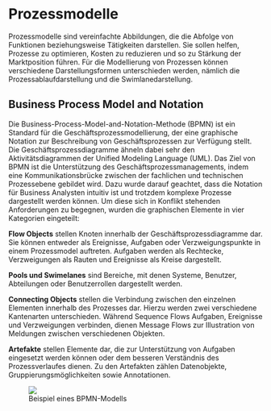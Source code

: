 # Prozessmodelle
Prozessmodelle sind vereinfachte Abbildungen, die die Abfolge von Funktionen beziehungsweise Tätigkeiten darstellen. Sie sollen helfen, Prozesse zu optimieren, Kosten zu reduzieren und so zu Stärkung der Marktposition führen. Für die Modellierung von Prozessen können verschiedene Darstellungsformen unterschieden werden, nämlich die Prozessablaufdarstellung und die Swimlanedarstellung.


## Business Process Model and Notation

Die Business-Process-Model-and-Notation-Methode (BPMN) ist ein Standard für die Geschäftsprozessmodellierung, der eine graphische Notation zur Beschreibung von Geschäftsprozessen zur Verfügung stellt. Die Geschäftsprozessdiagramme ähneln dabei sehr den Aktivitätsdiagrammen der Unified Modeling Language (UML). Das Ziel von BPMN ist die Unterstützung des Geschäftsprozessmanagements, indem eine Kommunikationsbrücke zwischen der fachlichen und technischen Prozessebene gebildet wird. Dazu wurde darauf geachtet, dass die Notation für Business Analysten intuitiv ist und trotzdem komplexe Prozesse dargestellt werden können. Um diese sich in Konflikt stehenden Anforderungen zu begegnen, wurden die graphischen Elemente in vier Kategorien eingeteilt:

**Flow Objects** stellen Knoten innerhalb der Geschäftsprozessdiagramme dar. Sie können entweder als Ereignisse, Aufgaben oder Verzweigungspunkte in einem Prozessmodel auftreten. Aufgaben werden als Rechtecke, Verzweigungen als Rauten und Ereignisse als Kreise dargestellt.

**Pools und Swimelanes** sind Bereiche, mit denen Systeme, Benutzer, Abteilungen oder Benutzerrollen dargestellt werden.

**Connecting Objects** stellen die Verbindung zwischen den einzelnen Elementen innerhalb des Prozesses dar. Hierzu werden zwei verschiedene Kantenarten unterschieden. Während Sequence Flows Aufgaben, Ereignisse und Verzweigungen verbinden, dienen Message Flows zur Illustration von Meldungen zwischen verschiedenen Objekten.

**Artefakte** stellen Elemente dar, die zur Unterstützung von Aufgaben eingesetzt werden können oder dem besseren Verständnis des Prozessverlaufes dienen. Zu den Artefakten
zählen Datenobjekte, Gruppierungsmöglichkeiten sowie Annotationen.


<figure style="width:600px;">
    <img src="https://raw.githubusercontent.com/ProjektManagementGruppe3/Ausarbeitung/master/include/daniel/bpmn.PNG"  />
    <figcaption>
        Beispiel eines BPMN-Modells
    </figcaption>
</figure>

